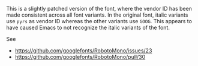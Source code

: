 This is a slightly patched version of the font, where the vendor ID has been
made consistent across all font variants. In the original font, italic variants
use `pyrs` as vendor ID whereas the other variants use `GOOG`. This appears to
have caused Emacs to not recognize the italic variants of the font.

See 
- https://github.com/googlefonts/RobotoMono/issues/23
- https://github.com/googlefonts/RobotoMono/pull/30
